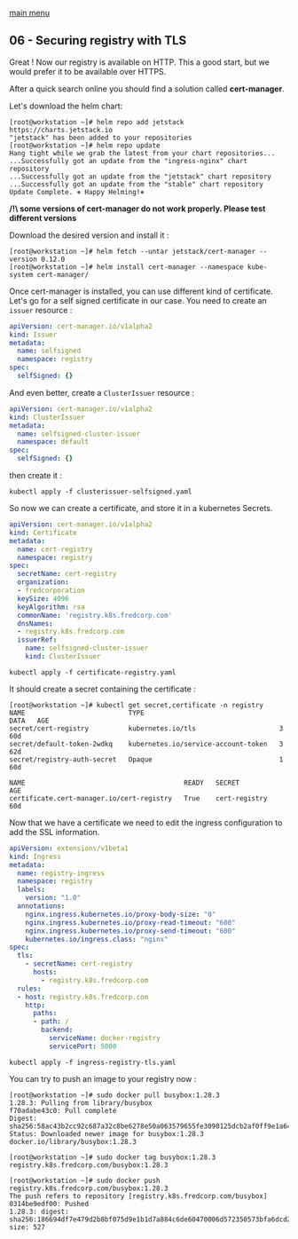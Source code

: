 [main menu](../README.md)

## 06 - Securing registry with TLS

Great ! Now our registry is available on HTTP. This a good start, but we would prefer it to be available over HTTPS.

After a quick search online you should find a solution called **cert-manager**.

Let's download the helm chart:

```console
[root@workstation ~]# helm repo add jetstack https://charts.jetstack.io
"jetstack" has been added to your repositories
[root@workstation ~]# helm repo update
Hang tight while we grab the latest from your chart repositories...
...Successfully got an update from the "ingress-nginx" chart repository
...Successfully got an update from the "jetstack" chart repository
...Successfully got an update from the "stable" chart repository
Update Complete. ⎈ Happy Helming!⎈
```

**/!\ some versions of cert-manager do not work properly. Please test different versions**

Download the desired version and install it :

```console
[root@workstation ~]# helm fetch --untar jetstack/cert-manager --version 0.12.0
[root@workstation ~]# helm install cert-manager --namespace kube-system cert-manager/
```

Once cert-manager is installed, you can use different kind of certificate. Let's go for a self signed certificate in our case. You need to create an `issuer` resource :

```yaml
apiVersion: cert-manager.io/v1alpha2
kind: Issuer
metadata:
  name: selfsigned
  namespace: registry
spec:
  selfSigned: {}
```

And even better, create a `ClusterIssuer` resource :

```yaml
apiVersion: cert-manager.io/v1alpha2
kind: ClusterIssuer
metadata:
  name: selfsigned-cluster-issuer
  namespace: default
spec:
  selfSigned: {}
```

then create it :

```shell
kubectl apply -f clusterissuer-selfsigned.yaml
```

So now we can create a certificate, and store it in a kubernetes Secrets.

```yaml
apiVersion: cert-manager.io/v1alpha2
kind: Certificate
metadata:
  name: cert-registry
  namespace: registry
spec:
  secretName: cert-registry
  organization:
  - fredcorporation
  keySize: 4096
  keyAlgorithm: rsa
  commonName: 'registry.k8s.fredcorp.com'
  dnsNames:
  - registry.k8s.fredcorp.com
  issuerRef:
    name: selfsigned-cluster-issuer
    kind: ClusterIssuer
```

```shell
kubectl apply -f certificate-registry.yaml
```

It should create a secret containing the certificate : 

```console
[root@workstation ~]# kubectl get secret,certificate -n registry
NAME                          TYPE                                  DATA   AGE
secret/cert-registry          kubernetes.io/tls                     3      60d
secret/default-token-2wdkq    kubernetes.io/service-account-token   3      62d
secret/registry-auth-secret   Opaque                                1      60d

NAME                                        READY   SECRET          AGE
certificate.cert-manager.io/cert-registry   True    cert-registry   60d
```

Now that we have a certificate we need to edit the ingress configuration to add the SSL information.

```yaml
apiVersion: extensions/v1beta1
kind: Ingress
metadata:
  name: registry-ingress
  namespace: registry
  labels:
    version: "1.0"
  annotations:
    nginx.ingress.kubernetes.io/proxy-body-size: "0"
    nginx.ingress.kubernetes.io/proxy-read-timeout: "600"
    nginx.ingress.kubernetes.io/proxy-send-timeout: "600"
    kubernetes.io/ingress.class: "nginx"
spec:
  tls:
    - secretName: cert-registry
      hosts:
        - registry.k8s.fredcorp.com
  rules:
  - host: registry.k8s.fredcorp.com
    http:
      paths:
      - path: /
        backend:
          serviceName: docker-registry
          servicePort: 5000
```

```shell
kubectl apply -f ingress-registry-tls.yaml
```

You can try to push an image to your registry now :

```console
[root@workstation ~]# sudo docker pull busybox:1.28.3
1.28.3: Pulling from library/busybox
f70adabe43c0: Pull complete 
Digest: sha256:58ac43b2cc92c687a32c8be6278e50a063579655fe3090125dcb2af0ff9e1a64
Status: Downloaded newer image for busybox:1.28.3
docker.io/library/busybox:1.28.3

[root@workstation ~]# sudo docker tag busybox:1.28.3 registry.k8s.fredcorp.com/busybox:1.28.3

[root@workstation ~]# sudo docker push registry.k8s.fredcorp.com/busybox:1.28.3
The push refers to repository [registry.k8s.fredcorp.com/busybox]
0314be9edf00: Pushed 
1.28.3: digest: sha256:186694df7e479d2b8bf075d9e1b1d7a884c6de60470006d572350573bfa6dcd2 size: 527
```